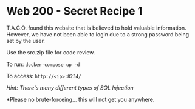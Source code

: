 # Web 200 - Secret Recipe 1

T.A.C.O. found this website that is believed to hold valuable information. However, we have not been able to login due to a strong password being set by the user. 

Use the src.zip file for code review.

To run: `docker-compose up -d` 

To access: `http://<ip>:8234/`

*Hint: There's many different types of SQL Injection*

*Please no brute-forceing... this will not get you anywhere.